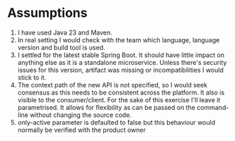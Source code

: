# Assumptions

1. I have used Java 23 and Maven. 
1. In real setting I would check with the team which language, language version and build tool is used. 
1. I settled for the latest stable Spring Boot. 
It should have little impact on anything else as it is a standalone microservice. 
Unless there's security issues for this version, artifact was missing or incompatibilities I would stick to it. 
1. The context path of the new API is not specified, so I would seek consensus as this needs to be consistent
across the platform. It also is visible to the consumer/client. 
For the sake of this exercise I'll leave it parametrised. 
It allows for flexibility as can be passed on the command-line without changing the source code. 
1. only-active parameter is defaulted to false but this behaviour would normally be verified with the product owner